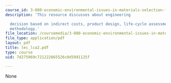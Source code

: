 ```yaml
---
course_id: 3-080-economic-environmental-issues-in-materials-selection-fall-2005
description: 'This resource discusses about engineering

  decision based on indirect costs, product design, life-cycle assessment, and LCA:
  methodology.'
file_location: /coursemedia/3-080-economic-environmental-issues-in-materials-selection-fall-2005/7d275969c721222665526c0d5991125f_lec_lca2.pdf
file_type: application/pdf
layout: pdf
title: lec_lca2.pdf
type: course
uid: 7d275969c721222665526c0d5991125f

---
```

None